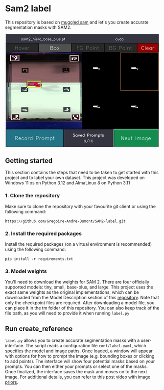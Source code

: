 # Sam2 label

This repository is based on [muggled sam](https://github.com/heyoeyo/muggled_sam) and let's you create accurate segmentation masks with SAM2.
 
<p align="center">
  <img src="readme_assets/create.jpg" width="500">
</p>

## Getting started

This section contains the steps that need to be taken to get started with this project and to label 
your own dataset. This project was developed on Windows 11 os on Python 3.12 and AlmaLinux 8 on Python 3.11


### 1. Clone the repository

Make sure to clone the repository with your favourite git client or using the following command:

```
https://github.com/Gregoire-Andre-Dumont/SAM2-label.git
```

### 2. Install the required packages

Install the required packages (on a virtual environment is recommended) using the following command:

```shell
pip install -r requirements.txt
```

### 3. Model weights

You'll need to download the weights for SAM 2. There are four officially supported models: tiny, small, base-plus, and large. This project uses the exact same weights as the original implementations, which can be downloaded from the Model Description section of this [repository](https://github.com/facebookresearch/sam2?tab=readme-ov-file#model-description). Note that only the checkpoint files are required. After downloading a model file, you can place it in the tm folder of this repository. You can also keep track of the file path, as you will need to provide it when running `label.py`

## Run create_reference

`label.py` allows you to create accurate segmentation masks with a user-interface. The script reads a configuration file `conf/label.yaml`, which specifies the model and image paths. Once loaded, a window will appear with options for how to prompt the image (e.g. bounding boxes or clicking to add points). The interface will show four potential masks based on your prompts. You can then either your prompts or select one of the masks. Once finalized, the interface saves the mask and moves on to the next image. For additional details, you can refer to this post [video with image priors](https://github.com/heyoeyo/muggled_sam/tree/main/experiments).
